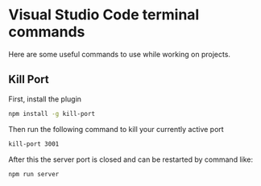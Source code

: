 # Visual Studio Code terminal commands

Here are some useful commands to use while working on projects.


## Kill Port

First, install the plugin

```bash
npm install -g kill-port
```
Then run the following command to kill your currently active port
```bash
kill-port 3001
```
After this the server port is closed and can be restarted by command like:
```bash
npm run server
```
